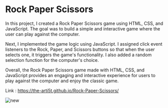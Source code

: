 # Rock Paper Scissors

In this project, I created a Rock Paper Scissors game using HTML, CSS, and JavaScript. The goal was to build a simple and interactive game where the user can play against the computer.

Next, I implemented the game logic using JavaScript. I assigned click event listeners to the Rock, Paper, and Scissors buttons so that when the user selects one, it triggers the game's functionality. I also added a random selection function for the computer's choice.

Overall, the Rock Paper Scissors game made with HTML, CSS, and JavaScript provides an engaging and interactive experience for users to play against the computer and enjoy the classic game.

Link : https://the-arti5t.github.io/Rock-Paper-Scissors/

![new](https://github.com/THE-ARTI5T/Rock-Paper-Scissors/assets/103200040/e09429f0-be40-447d-8fe4-c401797b25b2)

